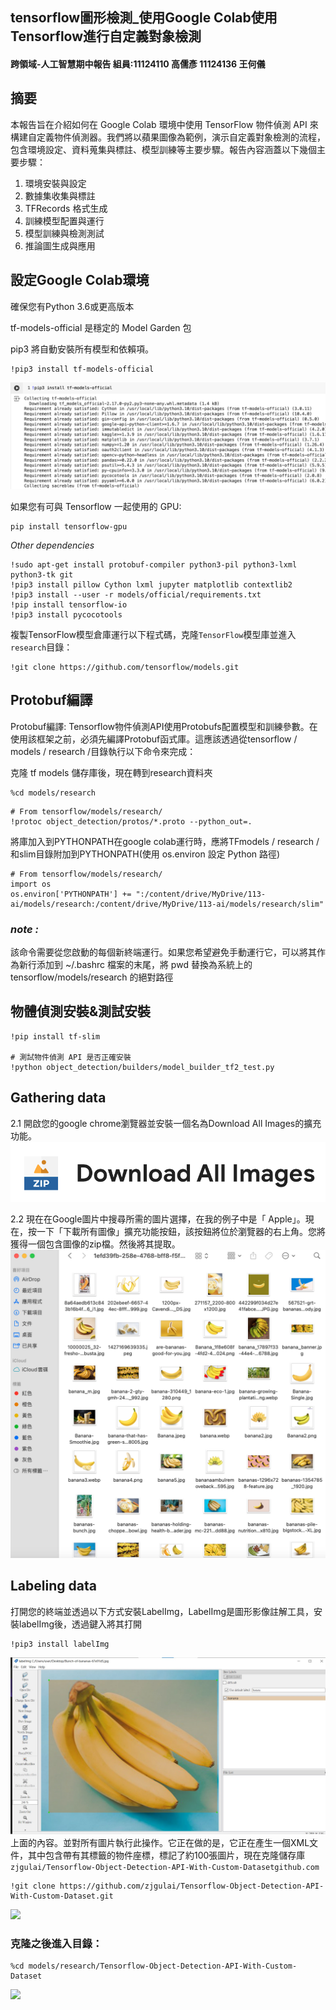 tensorflow圖形檢測_使用Google Colab使用Tensorflow進行自定義對象檢測
--------------------------------------------------------------------
#### 跨領域-人工智慧期中報告 組員:11124110 高儒彥 11124136 王何儀

## 摘要
本報告旨在介紹如何在 Google Colab 環境中使用 TensorFlow 物件偵測 API 來構建自定義物件偵測器。我們將以蘋果圖像為範例，演示自定義對象檢測的流程，包含環境設定、資料蒐集與標註、模型訓練等主要步驟。報告內容涵蓋以下幾個主要步驟：

1. 環境安裝與設定
2. 數據集收集與標註
3. TFRecords 格式生成
4. 訓練模型配置與運行
5. 模型訓練與檢測測試
6. 推論圖生成與應用

設定Google Colab環境
------------------------------
確保您有Python 3.6或更高版本

tf-models-official 是穩定的 Model Garden 包

pip3 將自動安裝所有模型和依賴項。
```
!pip3 install tf-models-official
```
![](001.png)

如果您有可與 Tensorflow 一起使用的 GPU:
```
pip install tensorflow-gpu
```
*Other dependencies*
```
!sudo apt-get install protobuf-compiler python3-pil python3-lxml python3-tk git
!pip3 install pillow Cython lxml jupyter matplotlib contextlib2
!pip3 install --user -r models/official/requirements.txt
!pip install tensorflow-io
!pip3 install pycocotools
```
複製TensorFlow模型倉庫運行以下程式碼，克隆```TensorFlow```模型庫並進入```research```目錄：
```
!git clone https://github.com/tensorflow/models.git
```
Protobuf編譯
-------------
Protobuf編譯: Tensorflow物件偵測API使用Protobufs配置模型和訓練參數。在使用該框架之前，必須先編譯Protobuf函式庫。這應該透過從tensorflow / models / research /目錄執行以下命令來完成：


克隆 tf models 儲存庫後，現在轉到research資料夾
```
%cd models/research
```
```
# From tensorflow/models/research/
!protoc object_detection/protos/*.proto --python_out=.
```
將庫加入到PYTHONPATH在google colab運行時，應將TFmodels / research /和slim目錄附加到PYTHONPATH(使用 os.environ 設定 Python 路徑)
```
# From tensorflow/models/research/
import os
os.environ['PYTHONPATH'] += ":/content/drive/MyDrive/113-ai/models/research:/content/drive/MyDrive/113-ai/models/research/slim"
```
### *note :*
該命令需要從您啟動的每個新終端運行。如果您希望避免手動運行它，可以將其作為新行添加到 ~/.bashrc 檔案的末尾，將 pwd 替換為系統上的 tensorflow/models/research 的絕對路徑


物體偵測安裝&測試安裝
---------------
```
!pip install tf-slim

# 測試物件偵測 API 是否正確安裝
!python object_detection/builders/model_builder_tf2_test.py
```

Gathering data
-------------------------
2.1 開啟您的google chrome瀏覽器並安裝一個名為Download All Images的擴充功能。
![](002.png)

2.2 現在在Google圖片中搜尋所需的圖片選擇，在我的例子中是「 Apple」。現在，按一下「下載所有圖像」擴充功能按鈕，該按鈕將位於瀏覽器的右上角。您將獲得一個包含圖像的zip檔。然後將其提取。
![](003.png)

Labeling data
----------------
打開您的終端並透過以下方式安裝LabelImg，LabelImg是圖形影像註解工具，安裝labelImg後，透過鍵入將其打開
```
!pip3 install labelImg
```
![](004.jpg)
上面的內容。並對所有圖片執行此操作。它正在做的是，它正在產生一個XML文件，其中包含帶有其標籤的物件座標，標記了約100張圖片，現在克隆儲存庫
```zjgulai/Tensorflow-Object-Detection-API-With-Custom-Datasetgithub.com```
```
!git clone https://github.com/zjgulai/Tensorflow-Object-Detection-API-With-Custom-Dataset.git
```
![](005.png)

### 克隆之後進入目錄：
```
%cd models/research/Tensorflow-Object-Detection-API-With-Custom-Dataset
```
![](git.jpg)
